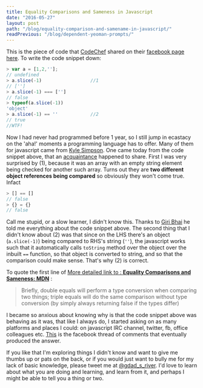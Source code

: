 ```yaml
---
title: Equality Comparisons and Sameness in Javascript
date: "2016-05-27"
layout: post
path: "/blog/equality-comparison-and-samename-in-javascript/"
readPrevious: "/blog/dependent-yeoman-prompts/"
---
```


This is the piece of code that [CodeChef](https://www.codechef.com/) shared on their [facebook page](https://www.facebook.com/CodeChef/) [here](https://www.facebook.com/CodeChef/photos/a.10150302285647799.346300.53227312798/10153675104012799/?type=3&theater). To write the code snippet down:

```javascript
> var a = [1,2,''];
// undefined
> a.slice(-1)                  //1
// ['']
> a.slice(-1) === ['']
// false
> typeof(a.slice(-1))
'object'
> a.slice(-1) == ''            //2
// true
//WTF!
```

Now I had never had programmed before 1 year, so I still jump in ecastacy on the 'aha!' moments a programming language has to offer. Many of them for javascript came from [Kyle Simpson](http://getify.me/). One came today from the code snippet above, that an [acquaintance](https://www.facebook.com/shreysaroch?fref=ts) happened to share. First I was very surprised by (1), because it was an array with an empty string element being checked for another such array. Turns out they are **two different object references being compared** so obviously they won't come true. Infact

```javascript
> [] == []
// false
> {} = {}
// false
```

Call me stupid, or a slow learner, I didn't know this. Thanks to [Giri Bhai](https://www.facebook.com/giriraj.sharma27?fref=ufi) he told me everything about the code snippet above. The second thing that I didn't know about (2) was that since on the LHS there's an object (```a.slice(-1)```) being compared to RHS's string (```''```), the javascript works such that it automatically calls ```toString``` method over the object over the inbuilt ```==``` function, so that object is converted to string, and so that the comparison could make sense. That's why (2) is correct.

To quote the first line of [More detailed link to : **Equality Comparisons and Sameness: MDN**](https://developer.mozilla.org/en/docs/Web/JavaScript/Equality_comparisons_and_sameness) :

> Briefly, double equals will perform a type conversion when comparing two things; triple equals will do the same comparison without type conversion (by simply always returning false if the types differ)

I became so anxious about knowing why is that the code snippet above was behaving as it was, that like I always do, I started asking on as many platforms and places I could: on javascript IRC channel, twitter, fb, office colleagues etc. [This](https://www.facebook.com/arihantverma/posts/1319880568076896) is the facebook thread of comments that eventually produced the answer.

If you like that I'm exploring things I didn't know and want to give me thumbs up or pats on the back, or if you would just want to bully me for my lack of basic knowledge, please tweet me at [@gdad_s_river](https://twitter.com/gdad_s_river). I'd love to learn about what you are doing and learning, and learn from it, and perhaps I might be able to tell you a thing or two.
